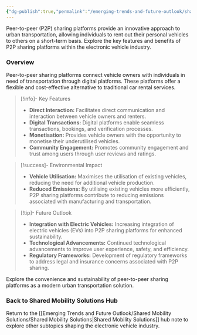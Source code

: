 ```yaml
---
{"dg-publish":true,"permalink":"/emerging-trends-and-future-outlook/shared-mobility-solutions/peer-to-peer-sharing-platforms/"}
---
```


Peer-to-peer (P2P) sharing platforms provide an innovative approach to urban transportation, allowing individuals to rent out their personal vehicles to others on a short-term basis. Explore the key features and benefits of P2P sharing platforms within the electronic vehicle industry.
### Overview

Peer-to-peer sharing platforms connect vehicle owners with individuals in need of transportation through digital platforms. These platforms offer a flexible and cost-effective alternative to traditional car rental services.

>[!info]- Key Features
  >- **Direct Interaction:** Facilitates direct communication and interaction between vehicle owners and renters.
  >- **Digital Transactions:** Digital platforms enable seamless transactions, bookings, and verification processes.
  >- **Monetisation:** Provides vehicle owners with the opportunity to monetise their underutilised vehicles.
  >- **Community Engagement:** Promotes community engagement and trust among users through user reviews and ratings.

>[!success]- Environmental Impact 
  >- **Vehicle Utilisation:** Maximises the utilisation of existing vehicles, reducing the need for additional vehicle production.
  >- **Reduced Emissions:** By utilising existing vehicles more efficiently, P2P sharing platforms contribute to reducing emissions associated with manufacturing and transportation.

>[!tip]- Future Outlook
  >- **Integration with Electric Vehicles:** Increasing integration of electric vehicles (EVs) into P2P sharing platforms for enhanced sustainability.
  >- **Technological Advancements:** Continued technological advancements to improve user experience, safety, and efficiency.
  >- **Regulatory Frameworks:** Development of regulatory frameworks to address legal and insurance concerns associated with P2P sharing.

Explore the convenience and sustainability of peer-to-peer sharing platforms as a modern urban transportation solution.

### Back to Shared Mobility Solutions Hub

Return to the [[Emerging Trends and Future Outlook/Shared Mobility Solutions/Shared Mobility Solutions\|Shared Mobility Solutions]] hub note to explore other subtopics shaping the electronic vehicle industry.
